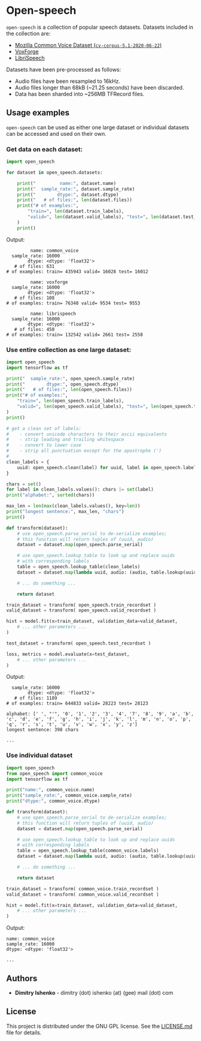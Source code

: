 # Open-speech

`open-speech` is a collection of popular speech datasets. Datasets included in
the collection are:

- [Mozilla Common Voice Dataset (`cv-corpus-5.1-2020-06-22`)](https://voice.mozilla.org/en/datasets)
- [VoxForge](http://www.repository.voxforge1.org/downloads/SpeechCorpus/Trunk/Audio/Main/16kHz_16bit/)
- [LibriSpeech](http://www.openslr.org/12)

Datasets have been pre-processed as follows:

- Audio files have been resampled to 16kHz.
- Audio files longer than 68kB (~21.25 seconds) have been discarded.
- Data has been sharded into ~256MB TFRecord files.

## Usage examples

`open-speech` can be used as either one large dataset or individual datasets can
be accessed and used on their own.

### Get data on each dataset:

```python
import open_speech

for dataset in open_speech.datasets:

    print("         name:", dataset.name)
    print("  sample_rate:", dataset.sample_rate)
    print("        dtype:", dataset.dtype)
    print("   # of files:", len(dataset.files))
    print("# of examples:",
        "train=", len(dataset.train_labels),
        "valid=", len(dataset.valid_labels), "test=", len(dataset.test_labels)
    )
    print()
```
Output:
```
         name: common_voice
  sample_rate: 16000
        dtype: <dtype: 'float32'>
   # of files: 631
# of examples: train= 435943 valid= 16028 test= 16012

         name: voxforge
  sample_rate: 16000
        dtype: <dtype: 'float32'>
   # of files: 108
# of examples: train= 76348 valid= 9534 test= 9553

         name: librispeech
  sample_rate: 16000
        dtype: <dtype: 'float32'>
   # of files: 450
# of examples: train= 132542 valid= 2661 test= 2558
```

### Use entire collection as one large dataset:

```python
import open_speech
import tensorflow as tf

print("  sample_rate:", open_speech.sample_rate)
print("        dtype:", open_speech.dtype)
print("   # of files:", len(open_speech.files))
print("# of examples:",
    "train=", len(open_speech.train_labels),
    "valid=", len(open_speech.valid_labels), "test=", len(open_speech.test_labels)
)
print()

# get a clean set of labels:
#    - convert unicode characters to their ascii equivalents
#    - strip leading and trailing whitespace
#    - convert to lower case
#    - strip all punctuation except for the apostrophe (')
#
clean_labels = {
    uuid: open_speech.clean(label) for uuid, label in open_speech.labels.items()
}

chars = set()
for label in clean_labels.values(): chars |= set(label)
print("alphabet:", sorted(chars))

max_len = len(max(clean_labels.values(), key=len))
print("longest sentence:", max_len, "chars")
print()

def transform(dataset):
    # use open_speech.parse_serial to de-serialize examples;
    # this function will return tuples of (uuid, audio)
    dataset = dataset.map(open_speech.parse_serial)

    # use open_speech.lookup_table to look up and replace uuids
    # with corresponding labels
    table = open_speech.lookup_table(clean_labels)
    dataset = dataset.map(lambda uuid, audio: (audio, table.lookup(uuid)))

    # ... do something ...

    return dataset

train_dataset = transform( open_speech.train_recordset )
valid_dataset = transform( open_speech.valid_recordset )

hist = model.fit(x=train_dataset, validation_data=valid_dataset,
    # ... other parameters ...
)

test_dataset = transform( open_speech.test_recordset )

loss, metrics = model.evaluate(x=test_dataset,
    # ... other parameters ...
)
```
Output:
```
  sample_rate: 16000
        dtype: <dtype: 'float32'>
   # of files: 1189
# of examples: train= 644833 valid= 28223 test= 28123

alphabet: [' ', "'", '0', '1', '2', '3', '4', '7', '8', '9', 'a', 'b', 'c', 'd', 'e', 'f', 'g', 'h', 'i', 'j', 'k', 'l', 'm', 'n', 'o', 'p', 'q', 'r', 's', 't', 'u', 'v', 'w', 'x', 'y', 'z']
longest sentence: 398 chars

...
```

### Use individual dataset

```python
import open_speech
from open_speech import common_voice
import tensorflow as tf

print("name:", common_voice.name)
print("sample_rate:", common_voice.sample_rate)
print("dtype:", common_voice.dtype)

def transform(dataset):
    # use open_speech.parse_serial to de-serialize examples;
    # this function will return tuples of (uuid, audio)
    dataset = dataset.map(open_speech.parse_serial)

    # use open_speech.lookup_table to look up and replace uuids
    # with corresponding labels
    table = open_speech.lookup_table(common_voice.labels)
    dataset = dataset.map(lambda uuid, audio: (audio, table.lookup(uuid)))

    # ... do something ...

    return dataset

train_dataset = transform( common_voice.train_recordset )
valid_dataset = transform( common_voice.valid_recordset )

hist = model.fit(x=train_dataset, validation_data=valid_dataset,
    # ... other parameters ...
)
```
Output:
```
name: common_voice
sample_rate: 16000
dtype: <dtype: 'float32'>

...
```

## Authors

* **Dimitry Ishenko** - dimitry (dot) ishenko (at) (gee) mail (dot) com

## License

This project is distributed under the GNU GPL license. See the
[LICENSE.md](LICENSE.md) file for details.
